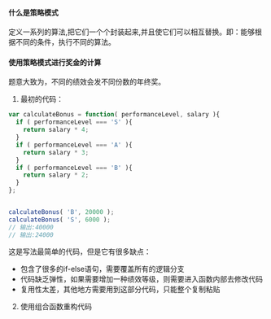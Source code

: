 #### 什么是策略模式
定义一系列的算法,把它们一个个封装起来,并且使它们可以相互替换。即：能够根据不同的条件，执行不同的算法。

#### 使用策略模式进行奖金的计算
题意大致为，不同的绩效会发不同份数的年终奖。
1. 最初的代码：
```JavaScript
var calculateBonus = function( performanceLevel, salary ){
  if ( performanceLevel === 'S' ){
    return salary * 4;
  }
  if ( performanceLevel === 'A' ){
    return salary * 3;
  }
  if ( performanceLevel === 'B' ){
    return salary * 2;
  }
};


calculateBonus( 'B', 20000 );
calculateBonus( 'S', 6000 );
// 输出:40000
// 输出:24000
```
这是写法最简单的代码，但是它有很多缺点：
  * 包含了很多的if-else语句，需要覆盖所有的逻辑分支 
  * 代码缺乏弹性，如果需要增加一种绩效等级，则需要进入函数内部去修改代码
  * 复用性太差，其他地方需要用到这部分代码，只能整个复制粘贴


2. 使用组合函数重构代码
